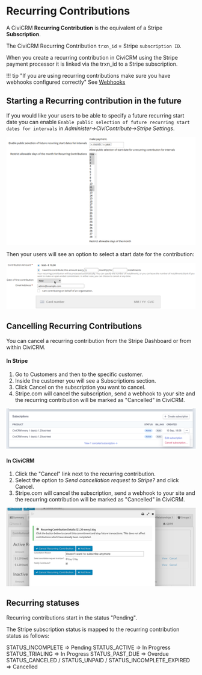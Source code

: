 # Recurring Contributions

A CiviCRM **Recurring Contribution** is the equivalent of a Stripe **Subscription**.

The CiviCRM Recurring Contribution `trxn_id` = Stripe `subscription ID`.

When you create a recurring contribution in CiviCRM using the Stripe payment processor it is linked via the trxn_id to a Stripe subscription.

!!! tip "If you are using recurring contributions make sure you have webhooks configured correctly"
    See [Webhooks](webhook.md)

## Starting a Recurring contribution in the future
If you would like your users to be able to specify a future recurring start date you can enable
`Enable public selection of future recurring start dates for intervals` in *Administer->CiviContribute->Stripe Settings*.

![future recur settings](images/settings_futurerecur.png)

Then your users will see an option to select a start date for the contribution:

![contribution page future recur start date](images/contribution_futurerecur.png)

## Cancelling Recurring Contributions
You can cancel a recurring contribution from the Stripe Dashboard or from within CiviCRM.

#### In Stripe

1. Go to Customers and then to the specific customer.
1. Inside the customer you will see a Subscriptions section.
1. Click Cancel on the subscription you want to cancel.
1. Stripe.com will cancel the subscription, send a webhook to your site and the recurring contribution will be marked as "Cancelled" in CiviCRM.

![Cancel Subscription in Stripe](images/stripedashboard_cancelsubscription.png)

#### In CiviCRM
1. Click the "Cancel" link next to the recurring contribution.
1. Select the option to *Send cancellation request to Stripe?* and click Cancel.
1. Stripe.com will cancel the subscription, send a webhook to your site and the recurring contribution will be marked as "Cancelled" in CiviCRM.

![Cancel Subscription in CiviCRM](images/backend_cancelrecur.png)

## Recurring statuses

Recurring contributions start in the status "Pending".

The Stripe subscription status is mapped to the recurring contribution status as follows:

STATUS_INCOMPLETE => Pending
STATUS_ACTIVE => In Progress
STATUS_TRIALING => In Progress
STATUS_PAST_DUE => Overdue
STATUS_CANCELED / STATUS_UNPAID / STATUS_INCOMPLETE_EXPIRED => Cancelled
